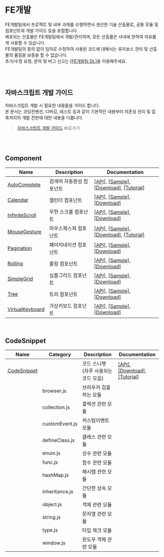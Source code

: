 FE개발
======================
FE개발팀에서 프로젝트 및 내부 과제를 수행하면서 생산한 기술 산출물로, 공통 모듈 및 컴포넌트와 개발 가이드 등을 포함합니다.<br>
배포되는 산출물은 FE개발팀에서 개발/관리하며, 모든 산출물은 사내에 한하여 자유롭게 사용할 수 있습니다.<br>
FE개발팀의 동의 없이 임의로 수정하여 사용된 코드에 대해서는 유지보스 관리 및 산출물의 품질을 보증을 할 수 없습니다.<br>
추가/수정 요청, 문의 및 버그 신고는 [[FE개발팀 DL]](mailto:e0242@nhnent.com)을 이용해주세요.<br>

<br><br>
## 자바스크립트 개발 가이드
자바스크립트 개발 시 필요한 내용들을 가이드 합니다.<br>
본 문서는 코딩컨벤션, 디버깅, 테스트 등과 같이 기본적인 내용부터 의존성 관리 및 압축까지의 개발 전반에 대한 내용을 다룹니다.
> [자바스크립트 개발 가이드](https://github.nhnent.com/fe/javascript/wiki) 바로가기

<br><br>
## Component
|Name|Description|Documentation|
| ---- | ---- | ---- |
|[AutoComplete](https://github.nhnent.com/fe/component-auto-complete/)|검색어 자동완성 컴포넌트|[[API]](https://github.nhnent.com/pages/fe/component-auto-complete), [[Sample]](https://github.nhnent.com/pages/fe/component-auto-complete/tutorial-sample1.html),  [[Download]](https://github.nhnent.com/fe/component-auto-complete), [[Tutorial]](https://github.nhnent.com/FE/Component-AutoComplete/wiki/Component-AutoComplete)|
|[Calendar](https://github.nhnent.com/fe/component-calendar/)|캘린더 컴포넌트|[[API]](https://github.nhnent.com/pages/fe/component-calendar/), [[Sample]](https://github.nhnent.com/pages/fe/component-calendar/tutorial-default.html), [[Download]](https://github.nhnent.com/fe/component-calendar/)|
|[InfiniteScroll](https://github.nhnent.com/fe/component-infinite-scroll/)|무한 스크롤 컴포넌트|[[API]](https://github.nhnent.com/pages/fe/component-infinite-scroll/), [[Sample]](https://github.nhnent.com/pages/fe/component-infinite-scroll/tutorial-sample1.html),  [[Download]](https://github.nhnent.com/fe/component-infinite-scroll/)|
|[MouseGesture](https://github.nhnent.com/fe/component-mouse-gesture/)|마우스제스쳐 컴포넌트|[[API]](http://github.nhnent.com/pages/fe/component-mouse-gesture/), [[Sample]](http://github.nhnent.com/pages/fe/component-mouse-gesture/tutorial-sample_default.html),  [[Download]](https://github.nhnent.com/fe/component-mouse-gesture), [[Tutorial]](https://github.nhnent.com/fe/component-mouse-gesture/wiki)|
|[Pagination](https://github.nhnent.com/fe/component-pagination/)|페이지네이션 컴포넌트|[[API]](https://github.nhnent.com/pages/fe/component-pagination/), [[Sample]](https://github.nhnent.com/pages/fe/component-pagination/tutorial-sample1.html),  [[Download]](https://github.nhnent.com/fe/component-pagination/)|
|[Rolling](https://github.nhnent.com/fe/component-rolling/)|롤링 컴포넌트|[[API]](https://github.nhnent.com/pages/fe/component-rolling/), [[Sample]](https://github.nhnent.com/pages/fe/component-rolling/tutorial-index_default_nocircle.html), [[Download]](https://github.nhnent.com/fe/component-rolling)|
|[SimpleGrid](https://github.nhnent.com/fe/component-simple-grid/)|심플그리드 컴포넌트|[[API]](https://github.nhnent.com/pages/fe/component-simple-grid/), [[Sample]](https://github.nhnent.com/pages/fe/component-simple-grid/tutorial-sample1.html),  [[Download]](https://github.nhnent.com/fe/component-simple-grid)|
|[Tree](https://github.nhnent.com/fe/component-tree/)|트리 컴포넌트|[[API]](https://github.nhnent.com/pages/fe/component-tree/), [[Sample]](https://github.nhnent.com/pages/fe/component-tree/tutorial-index_default.html),  [[Download]](https://github.nhnent.com/fe/component-tree)|
|[VirtualKeyboard](https://github.nhnent.com/fe/component-virtual-keyboard/)|가상키보드 컴포넌트|[[API]](https://github.nhnent.com/pages/fe/component-virtual-keyboard/), [[Sample]](https://github.nhnent.com/pages/fe/component-virtual-keyboard/tutorial-mobile.html),  [[Download]](https://github.nhnent.com/fe/component-virtual-keyboard)|
<br>

## CodeSnippet
|Name|Category|Description|Documentation|
| ---- | ---- | ---- | ---- |
|[CodeSnippet](https://github.nhnent.com/fe/share-code-snippet/)||코드 스니펫 (자주 사용되는 코드 모음)|[[API]](https://github.nhnent.com/pages/fe/share-code-snippet/index.html), [[Download]](https://github.nhnent.com/fe/share-code-snippet), [[Tutorial]](https://github.nhnent.com/fe/javascript/wiki/FE-CodeSnippet)|
||browser.js|브라우저 검출하는 모듈||
||collection.js|콜렉션 관련 모듈||
||customEvent.js|커스텀이벤트 모듈||
||defineClass.js|클래스 관련 모듈||
||enum.js|상수 관련 모듈||
||func.js|함수 관련 모듈||
||hashMap.js|해시맵 관련 모듈||
||inheritance.js|간단한 상속 모듈||
||object.js|객체 관련 모듈||
||string.js|문자열 관련 모듈||
||type.js|타입 체크 모듈||
||window.js|윈도우 객체 관련 모듈||



